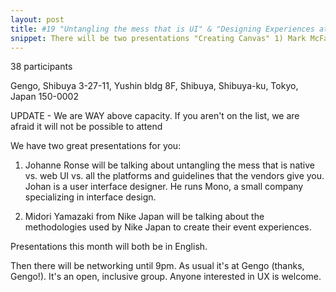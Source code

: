 ```yaml
---
layout: post
title: #19 "Untangling the mess that is UI" & "Designing Experiences at Nike Japan"
snippet: There will be two presentations "Creating Canvas" 1) Mark McFarlane will talk about the journey ...
---
```

38 participants

Gengo, Shibuya 3-27-11, Yushin bldg 8F, Shibuya, Shibuya-ku, Tokyo, Japan 150-0002

UPDATE - We are WAY above capacity. If you aren't on the list, we are afraid it will not be possible to attend

We have two great presentations for you:
1) Johanne Ronse will be talking about untangling the mess that is native vs. web UI vs. all the platforms and guidelines that the vendors give you. Johan is a user interface designer. He runs Mono, a small company specializing in interface design.

2) Midori Yamazaki from Nike Japan will be talking about the methodologies used by Nike Japan to create their event experiences.

Presentations this month will both be in English.

Then there will be networking until 9pm. As usual it's at Gengo (thanks, Gengo!). It's an open, inclusive group. Anyone interested in UX is welcome.

